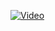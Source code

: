 [![Video](https://img.youtube.com/vi/43-8FGLc08Q/0.jpg)](https://www.youtube.com/watch?v=43-8FGLc08Q)